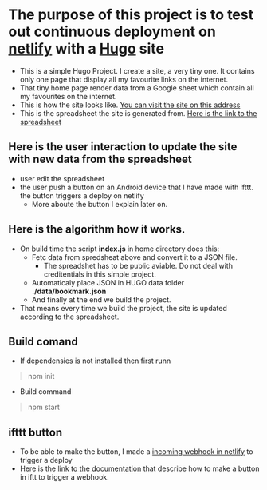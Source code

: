 # The purpose of this project is to test out continuous deployment on [netlify](https://www.netlify.com/) with a [Hugo](https://gohugo.io/) site
- This is a simple Hugo Project. I create a site, a very tiny one. It contains only one page that display all my favourite links on the internet. 
- That tiny home page render data from a Google sheet which contain all my favourites on the internet. 
- This is how the site looks like. [You can visit the site on this address](https://viksaas.netlify.com/)
- This is the spreadsheet the site is generated from. [Here is the link to the spreadsheet](https://docs.google.com/spreadsheets/d/1cWfyYQrW2RGY_CmDfJ4LtQCLgyKmbqC-oeYbLOserfo/edit#gid=0)

##  Here is the user interaction to update the site with new data from the spreadsheet
- user edit the spreadsheet
- the user push a button on an Android device that I have made with ifttt. the button triggers a deploy on netlify
  - More aboute the button I explain later on.

## Here is the algorithm how it works. 
- On build time the script **index.js** in home directory does this:
    - Fetc data from spredsheat above and convert it to a JSON file.
      - The spreadshet has to be public aviable. Do not deal with creditentials in this simple project.
    - Automaticaly place JSON in HUGO data folder **./data/bookmark.json**
    - And finally at the end we build the project.
- That means every time we build the project, the site is updated according to the spreadsheet.

## Build comand
- If dependensies is not installed then first runn
> npm init
- Build command
> npm start

## ifttt button
- To be able to make the button, I made a [incoming webhook in netlify](https://www.netlify.com/docs/webhooks/) to trigger a deploy
- Here is the [link to the documentation](https://vninja.net/2018/12/13/netlify-webhooks/) that describe how to make a button in iftt to trigger a webhook.
